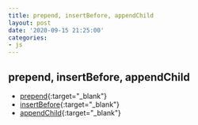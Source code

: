 ```yaml
---
title: prepend, insertBefore, appendChild
layout: post
date: '2020-09-15 21:25:00'
categories:
- js
---
```


## prepend, insertBefore, appendChild

* [prepend](https://developer.mozilla.org/ko/docs/Web/API/ParentNode/prepend){:target="_blank"}
* [insertBefore](https://developer.mozilla.org/en-US/docs/Web/API/Node/insertBefore){:target="_blank"}
* [appendChild](https://developer.mozilla.org/en-US/docs/Web/API/Node/appendChild){:target="_blank"}